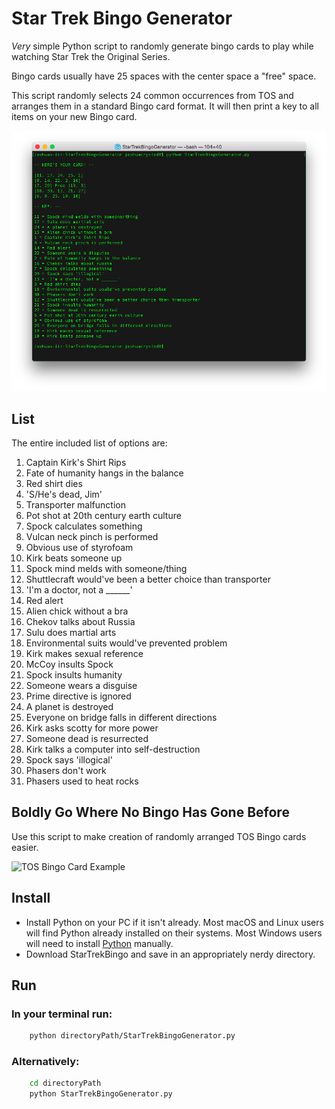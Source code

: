 # Star Trek Bingo Generator
*Very* simple Python script to randomly generate bingo cards to play while watching Star Trek the Original Series.

Bingo cards usually have 25 spaces with the center space a "free" space.  

This script randomly selects 24 common occurrences from TOS and arranges them in a standard Bingo card format. It will then print a key to all items on your new Bingo card.

![Terminal Output](/TerminalScreenshot.png)

## List
The entire included list of options are:

1. Captain Kirk's Shirt Rips
2. Fate of humanity hangs in the balance
3. Red shirt dies
4. 'S/He's dead, Jim'
5. Transporter malfunction
6. Pot shot at 20th century earth culture
7. Spock calculates something
8. Vulcan neck pinch is performed
9. Obvious use of styrofoam
10. Kirk beats someone up
11. Spock mind melds with someone/thing
12. Shuttlecraft would've been a better choice than transporter
13. 'I'm a doctor, not a ______'
14. Red alert
15. Alien chick without a bra
16. Chekov talks about Russia
17. Sulu does martial arts
18. Environmental suits would've prevented problem
19. Kirk makes sexual reference
20. McCoy insults Spock
21. Spock insults humanity
22. Someone wears a disguise
23. Prime directive is ignored
24. A planet is destroyed
25. Everyone on bridge falls in different directions
26. Kirk asks scotty for more power
27. Someone dead is resurrected
28. Kirk talks a computer into self-destruction
29. Spock says 'illogical'
30. Phasers don't work
31. Phasers used to heat rocks

## Boldly Go Where No Bingo Has Gone Before

Use this script to make creation of randomly arranged TOS Bingo cards easier.  

![TOS Bingo Card Example](/BingoCardExample.png)

## Install
- Install Python on your PC if it isn't already. Most macOS and Linux users will find Python already installed on their systems. Most Windows users will need to install [Python](https://www.python.org) manually.  
- Download StarTrekBingo and save in an appropriately nerdy directory.  

## Run

### In your terminal run:

``` sh
	python directoryPath/StarTrekBingoGenerator.py
```

### Alternatively:

``` sh
	cd directoryPath
	python StarTrekBingoGenerator.py
```
